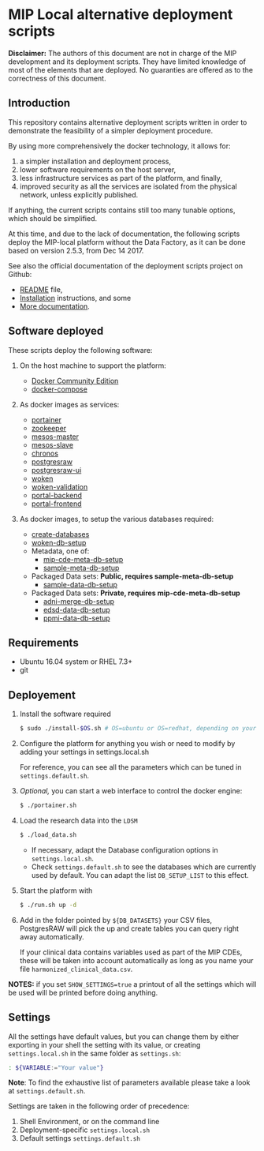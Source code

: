 # MIP Local alternative deployment scripts

**Disclaimer:** The authors of this document are not in charge of the MIP development and its deployment scripts. They have limited knowledge of most of the elements that are deployed. No guaranties are offered as to the correctness of this document.

## Introduction

This repository contains alternative deployment scripts written in order to demonstrate the feasibility of a simpler deployment procedure.

By using more comprehensively the docker technology, it allows for:

 1. a simpler installation and deployment process, 
 2. lower software requirements on the host server,
 3. less infrastructure services as part of the platform, and finally,
 4. improved security as all the services are isolated from the physical network, unless explicitly published.

If anything, the current scripts contains still too many tunable options, which should be simplified.

At this time, and due to the lack of documentation, the following scripts deploy the MIP-local platform without the Data Factory, as it can be done based on version 2.5.3, from Dec 14 2017.

See also the official documentation of the deployment scripts project on Github:

 * [README](https://github.com/HBPMedical/mip-microservices-infrastructure/blob/master/README.md) file,
 * [Installation](https://github.com/HBPMedical/mip-microservices-infrastructure/blob/master/docs/installation/mip-local.md) instructions, and some
 * [More documentation](https://github.com/HBPMedical/mip-microservices-infrastructure/blob/master/docs).

## Software deployed

These scripts deploy the following software:

 1. On the host machine to support the platform:
    * [Docker Community Edition](https://www.docker.com/community-edition)
    * [docker-compose](https://docs.docker.com/compose/)

 2. As docker images as services:
    * [portainer](https://hub.docker.com/r/portainer/portainer/)
    * [zookeeper](https://hub.docker.com/_/zookeeper/)
    * [mesos-master](https://hub.docker.com/r/mesosphere/mesos-master/)
    * [mesos-slave](https://hub.docker.com/r/mesosphere/mesos-slave/)
    * [chronos](https://hub.docker.com/r/mesosphere/chronos/)
    * [postgresraw](https://hub.docker.com/r/hbpmip/postgresraw/)
    * [postgresraw-ui](https://hub.docker.com/r/hbpmip/postgresraw-ui/)
    * [woken](https://hub.docker.com/r/hbpmip/woken/)
    * [woken-validation](https://hub.docker.com/r/hbpmip/woken-validation/)
    * [portal-backend](https://hub.docker.com/r/hbpmip/portal-backend/)
    * [portal-frontend](https://hub.docker.com/r/hbpmip/portal-frontend/)

 3. As docker images, to setup the various databases required:
    * [create-databases](https://hub.docker.com/r/hbpmip/create-databases/)
    * [woken-db-setup](https://hub.docker.com/r/hbpmip/woken-db-setup/)
    * Metadata, one of: 
      + [mip-cde-meta-db-setup](https://hub.docker.com/r/hbpmip/mip-cde-meta-db-setup/)
      + [sample-meta-db-setup](https://hub.docker.com/r/hbpmip/sample-meta-db-setup/)
    * Packaged Data sets: **Public, requires sample-meta-db-setup**
      + [sample-data-db-setup](https://hub.docker.com/r/hbpmip/sample-data-db-setup/)
    * Packaged Data sets: **Private, requires mip-cde-meta-db-setup**
      + [adni-merge-db-setup](https://gitlab.com/hbpmip_private/adni-merge-db-setup)
      + [edsd-data-db-setup](https://gitlab.com/hbpmip_private/edsd-data-db-setup)
      + [ppmi-data-db-setup](https://gitlab.com/hbpmip_private/ppmi-data-db-setup)

## Requirements

- Ubuntu 16.04 system or RHEL 7.3+
- git

## Deployement

1. Install the software required

   ```sh
   $ sudo ./install-$OS.sh # OS=ubuntu or OS=redhat, depending on your system
   ```

2. Configure the platform for anything you wish or need to modify by adding your settings in settings.local.sh

   For reference, you can see all the parameters which can be tuned in `settings.default.sh`.

3. *Optional,* you can start a web interface to control the docker engine:

   ```sh
   $ ./portainer.sh 
   ```

4. Load the research data into the `LDSM`

   ```sh
   $ ./load_data.sh
   ```

   * If necessary, adapt the Database configuration options in `settings.local.sh`.
   * Check `settings.default.sh` to see the databases which are currently used by default. You can adapt the list `DB_SETUP_LIST` to this effect.

5. Start the platform with

   ```sh
   $ ./run.sh up -d
   ```

6. Add in the folder pointed by `${DB_DATASETS}` your CSV files, PostgresRAW will pick the up and create tables you can query right away automatically.

   If your clinical data contains variables used as part of the MIP CDEs, these will be taken into account automatically as long as you name your file `harmonized_clinical_data.csv`.


**NOTES:** if you set `SHOW_SETTINGS=true` a printout of all the settings which will be used will be printed before doing anything.


## Settings

All the settings have default values, but you can change them by either exporting in your shell the setting with its value, or creating `settings.local.sh` in the same folder as `settings.sh`:

```sh
: ${VARIABLE:="Your value"}
```

**Note**: To find the exhaustive list of parameters available please take a look at `settings.default.sh`.

Settings are taken in the following order of precedence:

  1. Shell Environment, or on the command line
  2. Deployment-specific `settings.local.sh`
  3. Default settings `settings.default.sh`
